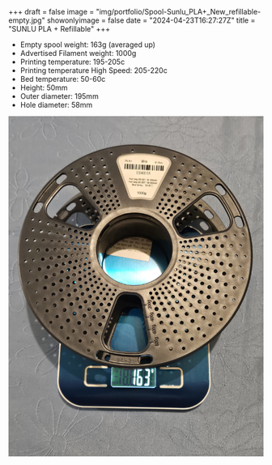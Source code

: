 +++
draft = false
image = "img/portfolio/Spool-Sunlu_PLA+_New_refillable-empty.jpg"
showonlyimage = false
date = "2024-04-23T16:27:27Z"
title = "SUNLU PLA + Refillable"
+++

- Empty spool weight: 163g (averaged up)
- Advertised Filament weight: 1000g
- Printing temperature: 195-205c
- Printing temperature High Speed: 205-220c
- Bed temperature: 50-60c
- Height: 50mm
- Outer diameter: 195mm
- Hole diameter: 58mm

<!--more-->
![image](img/portfolio/Spool-Sunlu_PLA+_New_refillable-empty.jpg)

